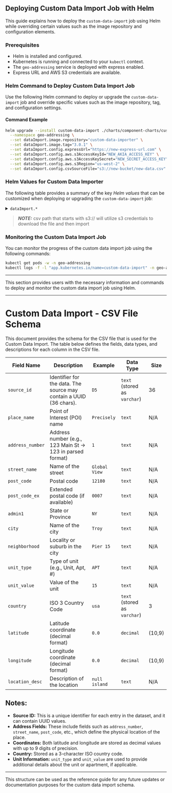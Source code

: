 ## Deploying Custom Data Import Job with Helm

This guide explains how to deploy the `custom-data-import` job using Helm while overriding certain values such as the image repository and configuration elements.

### Prerequisites
- Helm is installed and configured.
- Kubernetes is running and connected to your `kubectl` context.
- The `geo-addressing` service is deployed with express enabled.
- Express URL and AWS S3 credentials are available.

### Helm Command to Deploy Custom Data Import Job

Use the following Helm command to deploy or upgrade the `custom-data-import` job and override specific values such as the image repository, tag, and configuration settings.

#### Command Example

```bash
helm upgrade --install custom-data-import ./charts/component-charts/custom-data-importer \
  --namespace geo-addressing \
  --set dataImport.image.repository="custom-data-importer" \
  --set dataImport.image.tag="3.0.1" \
  --set dataImport.config.expressUrl="https://new-express-url.com" \
  --set dataImport.config.aws.s3AccessKeyId="NEW_AKIA_ACCESS_KEY" \
  --set dataImport.config.aws.s3AccessKeySecret="NEW_SECRET_ACCESS_KEY" \
  --set dataImport.config.aws.s3Region="us-west-2" \
  --set dataImport.config.csvSourceFile="s3://new-bucket/new-data.csv"
```

### Helm Values for Custom Data Importer

The following table provides a summary of the key *Helm values* that can be customized when deploying or upgrading the `custom-data-import` job:

<details>
<summary><code>dataImport.*</code></summary>

| Parameter                                 | Description                                                  | Default                                      |
|-------------------------------------------|--------------------------------------------------------------|----------------------------------------------|
| `dataImport.enabled`                      | Enable or disable the `custom-data-import` job               | `true`                                       |
| `dataImport.image.repository`             | The Docker image repository for the custom data importer     | `custom-data-importer`                       |
| `dataImport.image.tag`                    | The Docker image tag for the custom data importer            | `3.0.1`                                      |
| `dataImport.image.pullPolicy`             | The image pull policy                                        | `Always`                                     |
| `dataImport.config.expressUrl`            | The URL for the express engine used in the import job        | `https://express-engine-cluster-master:9200` |
| `dataImport.config.aws.s3AccessKeyId`     | AWS S3 access key for reading the CSV data                   | `""`                                         |
| `dataImport.config.aws.s3AccessKeySecret` | AWS S3 secret key for reading the CSV data                   | `""`                                         |
| `dataImport.config.aws.s3Region`          | AWS S3 region for accessing the bucket                       | `us-east-1`                                  |
| `dataImport.config.csvSourceFile`         | The source file for data import                              | `s3://new-bucket/data.csv`                   |

<hr>
</details>

> **_NOTE:_** csv path that starts with s3:// will utilize s3 credentials to download the file and then import

### Monitoring the Custom Data Import Job

You can monitor the progress of the custom data import job using the following commands:

```bash
kubectl get pods -w -n geo-addressing
kubectl logs -f -l "app.kubernetes.io/name=custom-data-import" -n geo-addressing
```

---

This section provides users with the necessary information and commands to deploy and monitor the custom data import job using Helm.

---

# Custom Data Import - CSV File Schema

This document provides the schema for the CSV file that is used for the Custom Data Import. The table below defines the fields, data types, and descriptions for each column in the CSV file.

| Field Name      | Description                                                        | Example       | Data Type                          | Size       |
|-----------------|--------------------------------------------------------------------|---------------|------------------------------------|------------|
| `source_id`     | Identifier for the data. The source may contain a UUID (36 chars).  | `D5`          | `text` (stored as `varchar`)       | 36         |
| `place_name`    | Point of Interest (POI) name                                        | `Precisely`   | `text`                             | N/A        |
| `address_number`| Address number (e.g., 123 Main St -> 123 in parsed format)          | `1`           | `text`                             | N/A        |
| `street_name`   | Name of the street                                                  | `Global View` | `text`                             | N/A        |
| `post_code`     | Postal code                                                         | `12180`       | `text`                             | N/A        |
| `post_code_ex`  | Extended postal code (if available)                                 | `0007`        | `text`                             | N/A        |
| `admin1`        | State or Province                                                   | `NY`          | `text`                             | N/A        |
| `city`          | Name of the city                                                    | `Troy`        | `text`                             | N/A        |
| `neighborhood`  | Locality or suburb in the city                                      | `Pier 15`     | `text`                             | N/A        |
| `unit_type`     | Type of unit (e.g., Unit, Apt, #)                                   | `APT`         | `text`                             | N/A        |
| `unit_value`    | Value of the unit                                                   | `15`          | `text`                             | N/A        |
| `country`       | ISO 3 Country Code                                                  | `usa`         | `text` (stored as `varchar`)       | 3          |
| `latitude`      | Latitude coordinate (decimal format)                                | `0.0`         | `decimal`                          | (10,9)     |
| `longitude`     | Longitude coordinate (decimal format)                               | `0.0`         | `decimal`                          | (10,9)     |
| `location_desc` | Description of the location                                          | `null island` | `text`                             | N/A        |

## Notes:
- **Source ID:** This is a unique identifier for each entry in the dataset, and it can contain UUID values.
- **Address Fields:** These include fields such as `address_number`, `street_name`, `post_code`, etc., which define the physical location of the place.
- **Coordinates:** Both latitude and longitude are stored as decimal values with up to 9 digits of precision.
- **Country:** Stored as a 3-character ISO country code.
- **Unit Information:** `unit_type` and `unit_value` are used to provide additional details about the unit or apartment, if applicable.

---

This structure can be used as the reference guide for any future updates or documentation purposes for the custom data import schema.


